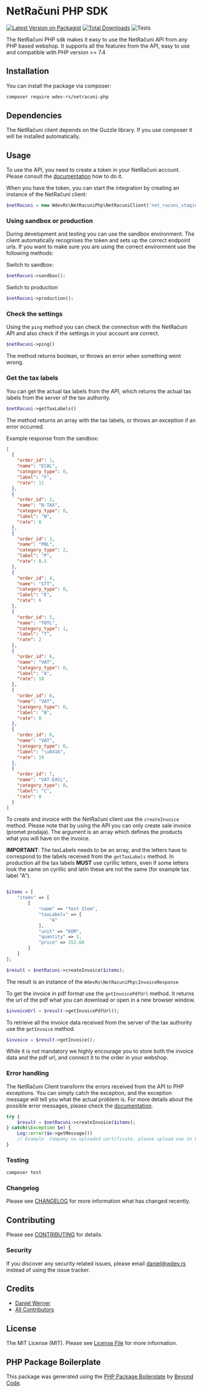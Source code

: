 # NetRačuni PHP SDK

[![Latest Version on Packagist](https://img.shields.io/packagist/v/wdev-rs/netracuni-php.svg?style=flat-square)](https://packagist.org/packages/wdev-rs/netracuni-php)
[![Total Downloads](https://img.shields.io/packagist/dt/wdev-rs/netracuni-php.svg?style=flat-square)](https://packagist.org/packages/wdev-rs/netracuni-php)
![Tests](https://github.com/wdev-rs/netracuni-php/actions/workflows/main.yml/badge.svg)

The NetRačuni PHP sdk makes it easy to use the NetRačuni API from any PHP based webshop. 
It supports all the features from the API, easy to use and compatible with PHP version >= 7.4

## Installation

You can install the package via composer:

```bash
composer require wdev-rs/netracuni-php
```

## Dependencies

The NetRačuni client depends on the Guzzle library. If you use composer it will be installed automatically.

## Usage

To use the API, you need to create a token in your NetRačuni account. Please consult the [documentation](https://netracuni.com/register-help/sr#28) how to
do it.

When you have the token, you can start the integration by creating an instance of the NetRačuni client: 

```php
$netRacuni = new WdevRs\NetRacuniPhp\NetRacuniClient('net_racuni_staging_************************************************');
```

### Using sandbox or production

During development and testing you can use the sandbox environment. 
The client automatically recognises the token and sets up the correct endpoint urls.
If you want to make sure you are using the correct environment use the following methods:

Switch to sandbox:
```php
$netRacuni->sandbox();
```

Switch to production
```php
$netRacuni->production();
```

### Check the settings

Using the `ping` method you can check the connection with the NetRačuni API and 
also check if the settings in your account are correct.

```php
$netRacuni->ping()
```

The method returns boolean, or throws an error when something went wrong.

### Get the tax labels

You can get the actual tax labels from the API, which returns the actual tax labels from the server of the tax authority.

```php
$netRacuni->getTaxLabels()
```

The method returns an array with the tax labels, or throws an exception if an error occurred.

Example response from the sandbox:
```json
[
  {
    "order_id": 1,
    "name": "ECAL",
    "category_type": 0,
    "label": "F",
    "rate": 11
  },
  {
    "order_id": 2,
    "name": "N-TAX",
    "category_type": 0,
    "label": "N",
    "rate": 0
  },
  {
    "order_id": 3,
    "name": "PBL",
    "category_type": 2,
    "label": "P",
    "rate": 0.5
  },
  {
    "order_id": 4,
    "name": "STT",
    "category_type": 0,
    "label": "E",
    "rate": 6
  },
  {
    "order_id": 5,
    "name": "TOTL",
    "category_type": 1,
    "label": "T",
    "rate": 2
  },
  {
    "order_id": 6,
    "name": "VAT",
    "category_type": 0,
    "label": "A",
    "rate": 10
  },
  {
    "order_id": 6,
    "name": "VAT",
    "category_type": 0,
    "label": "B",
    "rate": 0
  },
  {
    "order_id": 6,
    "name": "VAT",
    "category_type": 0,
    "label": "\u0416",
    "rate": 19
  },
  {
    "order_id": 7,
    "name": "VAT-EXCL",
    "category_type": 0,
    "label": "C",
    "rate": 0
  }
]
```

To create and invoice with the NetRačuni client use the `createInvoice` method. 
Please note that by using the API you can only create sale invoice (promet prodaja).
The argument is an array which defines the products what you will have on the invoice.

**IMPORTANT**: The taxLabels needs to be an array, and the letters have to correspond to the labels received from the
`getTaxLabels` method. In production all the tax labels **MUST** use cyrillic letters, even if some letters look the same
on cyrillic and latin these are not the same (for example tax label "A").

```php

$items = [
    "items" => [
        [
            "name" => "Test Item",
            "taxLabels" => [
                "A"
            ],
            "unit" => "KOM",
            "quantity" => 2,
            "price" => 152.66
        ]
    ]
];

$result = $netRacuni->createInvoice($items);
```

The result is an instance of the `WdevRs\NetRacuniPhp\InvoiceResponse`

To get the invoice in pdf format use the `getInvoicePdfUrl` method. It returns the url of the pdf what you can download or open in a new browser window.

```php
$invoiceUrl = $result->getInvoicePdfUrl();
```

To retrieve all the invoice data received from the server of the tax authority use
the `getInvoice` method.

```php
$invoice = $result->getInvoice();
```

While it is not mandatory we highly encourage you to store both the invoice data 
and the pdf url, and connect it to the order in your webshop.

### Error handling

The NetRačuni Client transform the errors received from the API to PHP exceptions.
You can simply catch the exception, and the exception message will tell you what 
the actual problem is. For more details about the possible error messages, please check the [documentation](https://netracuni.com/register-help/sr#28).

```php
try {
    $result = $netRacuni->createInvoice($items);
} catch(\Exception $e) {
    Log::error($e->getMessage())
    // Example  Company no uploaded certificate, please upload one in https://netracuni.com/teams/ site
}
```

### Testing

```bash
composer test
```

### Changelog

Please see [CHANGELOG](CHANGELOG.md) for more information what has changed recently.

## Contributing

Please see [CONTRIBUTING](CONTRIBUTING.md) for details.

### Security

If you discover any security related issues, please email daniel@wdev.rs instead of using the issue tracker.

## Credits

-   [Daniel Werner](https://github.com/wdev-rs)
-   [All Contributors](../../contributors)

## License

The MIT License (MIT). Please see [License File](LICENSE.md) for more information.

## PHP Package Boilerplate

This package was generated using the [PHP Package Boilerplate](https://laravelpackageboilerplate.com) by [Beyond Code](http://beyondco.de/).
